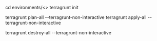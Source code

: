 cd environments/<<env>>
terragrunt init

terragrunt plan-all --terragrunt-non-interactive
terragrunt apply-all --terragrunt-non-interactive

terragrunt destroy-all --terragrunt-non-interactive
